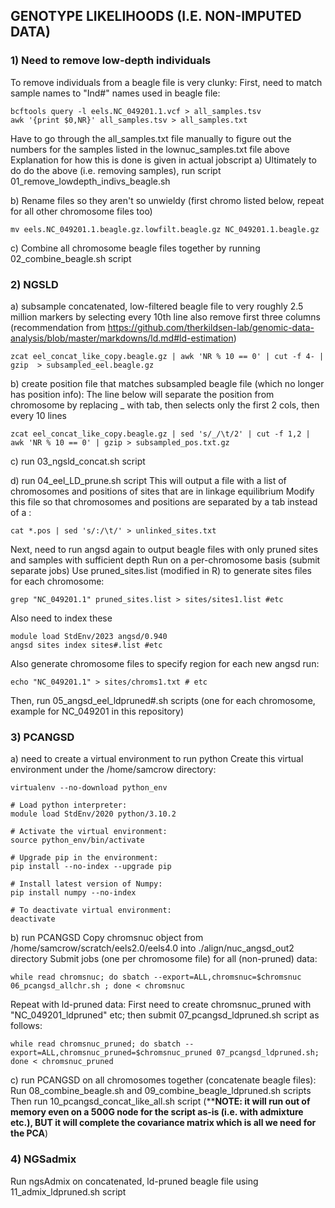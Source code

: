 ## GENOTYPE LIKELIHOODS (I.E. NON-IMPUTED DATA)
### 1) Need to remove low-depth individuals
To remove individuals from a beagle file is very clunky:
First, need to match sample names to "Ind#" names used in beagle file:
```
bcftools query -l eels.NC_049201.1.vcf > all_samples.tsv
awk '{print $0,NR}' all_samples.tsv > all_samples.txt
```
Have to go through the all_samples.txt file manually to figure out the numbers for the samples listed in the lownuc_samples.txt file above
Explanation for how this is done is given in actual jobscript
a) Ultimately to do do the above (i.e. removing samples), run script 01_remove_lowdepth_indivs_beagle.sh

b) Rename files so they aren't so unwieldy (first chromo listed below, repeat for all other chromosome files too)
```
mv eels.NC_049201.1.beagle.gz.lowfilt.beagle.gz NC_049201.1.beagle.gz
```
c) Combine all chromosome beagle files together by running 02_combine_beagle.sh script



### 2) NGSLD
a) subsample concatenated, low-filtered beagle file to very roughly 2.5 million markers by selecting every 10th line
also remove first three columns (recommendation from https://github.com/therkildsen-lab/genomic-data-analysis/blob/master/markdowns/ld.md#ld-estimation)
```
zcat eel_concat_like_copy.beagle.gz | awk 'NR % 10 == 0' | cut -f 4- | gzip  > subsampled_eel.beagle.gz
```

b) create position file that matches subsampled beagle file (which no longer has position info):
The line below will separate the position from chromosome by replacing _ with tab, then selects only the first 2 cols, then every 10 lines
```
zcat eel_concat_like_copy.beagle.gz | sed 's/_/\t/2' | cut -f 1,2 | awk 'NR % 10 == 0' | gzip > subsampled_pos.txt.gz
```

c) run 03_ngsld_concat.sh script

d) run 04_eel_LD_prune.sh script
This will output a file with a list of chromosomes and positions of sites that are in linkage equilibrium
Modify this file so that chromosomes and positions are separated by a tab instead of a :
```
cat *.pos | sed 's/:/\t/' > unlinked_sites.txt
```
Next, need to run angsd again to output beagle files with only pruned sites and samples with sufficient depth
Run on a per-chromosome basis (submit separate jobs)
Use pruned_sites.list (modified in R) to generate sites files for each chromosome:
```
grep "NC_049201.1" pruned_sites.list > sites/sites1.list #etc
```
Also need to index these
```
module load StdEnv/2023 angsd/0.940
angsd sites index sites#.list #etc
```
Also generate chromosome files to specify region for each new angsd run:
```
echo "NC_049201.1" > sites/chroms1.txt # etc
```
Then, run 05_angsd_eel_ldpruned#.sh scripts (one for each chromosome, example for NC_049201 in this repository)


### 3) PCANGSD
a) need to create a virtual environment to run python
Create this virtual environment under the /home/samcrow directory:
```
virtualenv --no-download python_env

# Load python interpreter:
module load StdEnv/2020 python/3.10.2

# Activate the virtual environment:
source python_env/bin/activate

# Upgrade pip in the environment:
pip install --no-index --upgrade pip

# Install latest version of Numpy:
pip install numpy --no-index

# To deactivate virtual environment:
deactivate
```

b) run PCANGSD
Copy chromsnuc object from /home/samcrow/scratch/eels2.0/eels4.0 into ./align/nuc_angsd_out2 directory
Submit jobs (one per chromosome file) for all (non-pruned) data:
```
while read chromsnuc; do sbatch --export=ALL,chromsnuc=$chromsnuc 06_pcangsd_allchr.sh ; done < chromsnuc
```
Repeat with ld-pruned data:
First need to create chromsnuc_pruned with "NC_049201_ldpruned" etc; then submit 07_pcangsd_ldpruned.sh script as follows:
```
while read chromsnuc_pruned; do sbatch --export=ALL,chromsnuc_pruned=$chromsnuc_pruned 07_pcangsd_ldpruned.sh; done < chromsnuc_pruned
```

c) run PCANGSD on all chromosomes together (concatenate beagle files):
Run 08_combine_beagle.sh and 09_combine_beagle_ldpruned.sh scripts
Then run 10_pcangsd_concat_like_all.sh script (****NOTE: it will run out of memory even on a 500G node for the script as-is (i.e. with admixture etc.), BUT it will complete the covariance matrix which is all we need for the PCA**)


### 4) NGSadmix
Run ngsAdmix on concatenated, ld-pruned beagle file using 11_admix_ldpruned.sh script







